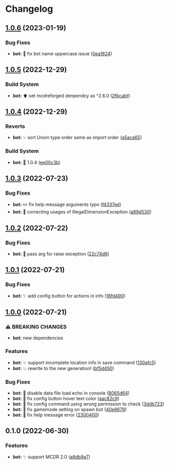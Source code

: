 # Changelog

## [1.0.6](https://github.com/AnzhiZhang/MCDReforgedPlugins/compare/bot-v1.0.5...bot-v1.0.6) (2023-01-19)


### Bug Fixes

* **bot:** 🐛 fix bot name uppercase issue ([0ea1824](https://github.com/AnzhiZhang/MCDReforgedPlugins/commit/0ea1824469e28244398fd9eb115793e4ec7be32f))

## [1.0.5](https://github.com/AnzhiZhang/MCDReforgedPlugins/compare/bot-v1.0.4...bot-v1.0.5) (2022-12-29)


### Build System

* **bot:** ⬆️ set mcdreforged denpendcy as ^2.6.0 ([2fbcabf](https://github.com/AnzhiZhang/MCDReforgedPlugins/commit/2fbcabf5ad021270b415af9a6c79b4598c725c3f))

## [1.0.4](https://github.com/AnzhiZhang/MCDReforgedPlugins/compare/bot-v1.0.3...bot-v1.0.4) (2022-12-29)


### Reverts

* **bot:** 💡 sort Union type order same as import order ([a5aca65](https://github.com/AnzhiZhang/MCDReforgedPlugins/commit/a5aca65f7ae4abb19aed5a4958d7f61857334d90))


### Build System

* **bot:** 🔖 1.0.4 ([ee00c3b](https://github.com/AnzhiZhang/MCDReforgedPlugins/commit/ee00c3b0f3e4588eb47fcdb51a275094fc14cf7a))

## [1.0.3](https://github.com/AnzhiZhang/MCDReforgedPlugins/compare/bot-v1.0.2...bot-v1.0.3) (2022-07-23)


### Bug Fixes

* **bot:** ✏️ fix help message arguments typo ([f4337ed](https://github.com/AnzhiZhang/MCDReforgedPlugins/commit/f4337ed63f2ee5f8dcc5323d7d0bc9b6becdeed3))
* **bot:** 🐛 correcting usages of IllegalDimensionException ([a89d530](https://github.com/AnzhiZhang/MCDReforgedPlugins/commit/a89d5309041bdc25c3eddbe495f6069b785f8eaf))

## [1.0.2](https://github.com/AnzhiZhang/MCDReforgedPlugins/compare/bot-v1.0.1...bot-v1.0.2) (2022-07-22)


### Bug Fixes

* **bot:** 🐛 pass arg for raise exception ([22c74d6](https://github.com/AnzhiZhang/MCDReforgedPlugins/commit/22c74d6d08a49445e3f0cb8e9f4b7ebcd6ecda94))

## [1.0.1](https://github.com/AnzhiZhang/MCDReforgedPlugins/compare/bot-v1.0.0...bot-v1.0.1) (2022-07-21)


### Bug Fixes

* **bot:** ✨ add config button for actions in info ([16fd490](https://github.com/AnzhiZhang/MCDReforgedPlugins/commit/16fd490b75374ce3b0e43c6a792bf5a5ff0d48d5))

## [1.0.0](https://github.com/AnzhiZhang/MCDReforgedPlugins/compare/bot-v0.1.0...bot-v1.0.0) (2022-07-21)


### ⚠ BREAKING CHANGES

* **bot:** new dependencies

### Features

* **bot:** ✨ support incomplete location info in  save command ([130afc5](https://github.com/AnzhiZhang/MCDReforgedPlugins/commit/130afc5d441136a695a160d2c6e5907cd3a5a4a0))
* **bot:** 💥 rewrite to the new generation! ([bf5d450](https://github.com/AnzhiZhang/MCDReforgedPlugins/commit/bf5d450e0e507a3e4e232f5b1161bf5460ea271d))


### Bug Fixes

* **bot:** 🐛 disable data file load echo in console ([8065d64](https://github.com/AnzhiZhang/MCDReforgedPlugins/commit/8065d64c03d4c6c34ab963218ea0ad93f7578353))
* **bot:** 🐛 fix config button hover text color ([aac82c9](https://github.com/AnzhiZhang/MCDReforgedPlugins/commit/aac82c9c7aeb8a5ad2b98cfca9aec08d393c7661))
* **bot:** 🐛 fix config command using wrong permission to check ([3ddb723](https://github.com/AnzhiZhang/MCDReforgedPlugins/commit/3ddb723299f3acb4038fbe00288c7c4c34afde6b))
* **bot:** 🐛 fix gamemode setting on spawn bot ([40e8678](https://github.com/AnzhiZhang/MCDReforgedPlugins/commit/40e86788c66110aa40b61ecf244d913c791c043e))
* **bot:** 🐛 fix help message error ([2300400](https://github.com/AnzhiZhang/MCDReforgedPlugins/commit/2300400f193ebf4b7073985ea19b7edbefe32a63))

## 0.1.0 (2022-06-30)


### Features

* **bot:** ✨ support MCDR 2.0 ([a8db9a7](https://github.com/AnzhiZhang/MCDReforgedPlugins/commit/a8db9a7dabd23011ab9eed81c0ca1429369581ec))
